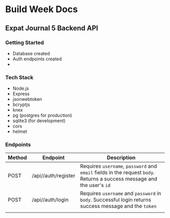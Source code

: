 # Build Week Docs
## Expat Journal 5 Backend API



### Getting Started

 - Database created
 - Auth endpoints created
 - 

### Tech Stack

 - Node.js
 - Express
 - jsonwebtoken
 - bcryptjs
 - knex
 - pg (postgres for production)
 - sqlite3 (for development)
 - cors
 - helmet

### Endpoints


| Method | Endpoint            | Description                                                                                                                                    |
| ------ | -------------       | ---------------------------------------------------------------------------------------------------------------------------------------------  |
| POST   | /api//auth/register | Requires `username`, `password` and `email` fields in the request `body`. Returns a success message and the user's `id`                        |
| POST   | /api//auth/login    | Requires `username` and `password` in `body`. Successful login returns success message and the `token`                                           |
                                                                 |
